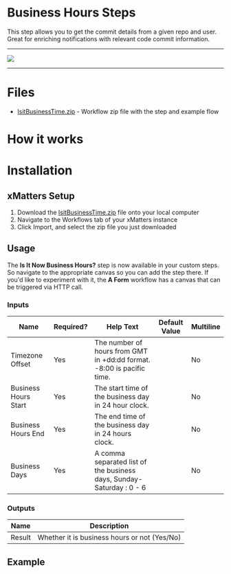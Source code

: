 # Business Hours Steps

This step allows you to get the commit details from a given repo and user. Great for enriching notifications with relevant code commit information. 


---------

<kbd>
  <img src="https://github.com/xmatters/xMatters-Labs/raw/master/media/disclaimer.png">
</kbd>

---------

# Files

* [IsitBusinessTime.zip](IsitBusinessTime.zip) - Workflow zip file with the step and example flow

# How it works


# Installation

## xMatters Setup
1. Download the [IsitBusinessTime.zip](IsitBusinessTime.zip) file onto your local computer
2. Navigate to the Workflows tab of your xMatters instance
3. Click Import, and select the zip file you just downloaded


## Usage
The **Is It Now Business Hours?** step is now available in your custom steps. So navigate to the appropriate canvas so you can add the step there. If you'd like to experiment with it, the **A Form** workflow has a canvas that can be triggered via HTTP call. 

### Inputs
| Name  | Required? | Help Text | Default Value | Multiline |
| ----- | ---------- | --------- | ------------- | --------- |
| Timezone Offset | Yes | The number of hours from GMT in +dd:dd format. -8:00 is pacific time. | | No |
| Business Hours Start | Yes | The start time of the business day in 24 hour clock. | | No |
| Business Hours End | Yes | The end time of the business day in 24 hours clock. | | No |
| Business Days | Yes | A comma separated list of the business days, Sunday-Saturday : 0 - 6 | | No |


### Outputs

| Name | Description |
| ---- | ----------  |
| Result | Whether it is business hours or not (Yes/No) |


## Example

<kbd>
</kbd>


